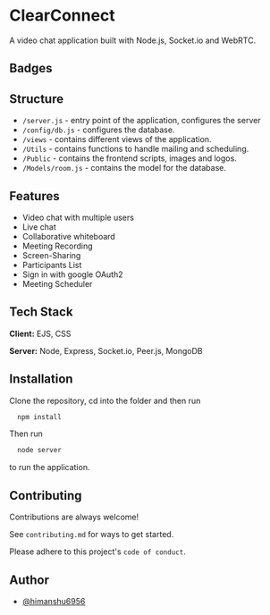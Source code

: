 
# ClearConnect

A video chat application built with Node.js, Socket.io and WebRTC.


## Badges


<!-- [![MIT License](https://img.shields.io/apm/l/atomic-design-ui.svg?)](https://github.com/tterb/atomic-design-ui/blob/master/LICENSEs) -->


## Structure

- `/server.js` - entry point of the application, configures the server
- `/config/db.js` - configures the database.
- `/views` - contains different views of the application.
- `/Utils` - contains functions to handle mailing and scheduling.
- `/Public` - contains the frontend scripts, images and logos.
- `/Models/room.js` - contains the model for the database. 
## Features

- Video chat with multiple users
- Live chat 
- Collaborative whiteboard
- Meeting Recording
- Screen-Sharing
- Participants List
- Sign in with google OAuth2
- Meeting Scheduler


## Tech Stack

**Client:** EJS, CSS

**Server:** Node, Express, Socket.io, Peer.js, MongoDB


<!-- ## Demo -->

<!-- https://drive.google.com/file/d/1oiyFcaabAQ-ufF6bF8m407-F3gzk0Qx6/view?usp=sharing -->

## Installation

Clone the repository, cd into the folder and then run

```bash
  npm install
```
Then run 

```bash
  node server
  ```
  to run the application.

## Contributing

Contributions are always welcome!

See `contributing.md` for ways to get started.

Please adhere to this project's `code of conduct`.


<!-- ## License

[MIT](https://github.com/ayushavi1/video-chat/blob/main/LICENSE) -->


## Author

- [@himanshu6956](https://github.com/himanshu6956)

